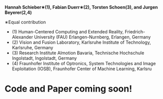 
**Hannah Schieber∗(1), Fabian Duerr∗(2), Torsten Schoen(3), and Jurgen Beyerer(2,4)**

∗Equal contribution
- (1) Human-Centered Computing and Extended Reality, Friedrich-Alexander University (FAU) Erlangen-Nurnberg, Erlangen, Germany 
- (2) Vision and Fusion Laboratory, Karlsruhe Institute of Technology, Karlsruhe, Germany
- (3) Research Institute AImotion Bavaria, Technische Hochschule Ingolstadt, Ingolstadt, Germany
- (4) Fraunhofer Institute of Optronics, System Technologies and Image Exploitation (IOSB), Fraunhofer Center of Machine Learning, Karlsru

# Code and Paper coming soon!
